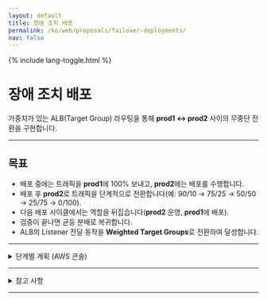 ```yaml
---
layout: default
title: 장애 조치 배포
permalink: /ko/web/proposals/failover-deployments/
nav: false
---
```


{% include lang-toggle.html %}

# 장애 조치 배포

가중치가 있는 ALB(Target Group) 라우팅을 통해 **prod1 ↔ prod2** 사이의 무중단 전환을 구현합니다.

---

## 목표
- 배포 중에는 트래픽을 **prod1**에 100% 보내고, **prod2**에는 배포를 수행합니다.
- 배포 후 **prod2**로 트래픽을 단계적으로 전환합니다(예: 90/10 → 75/25 → 50/50 → 25/75 → 0/100).
- 다음 배포 사이클에서는 역할을 뒤집습니다(**prod2** 운영, **prod1**에 배포).
- 검증이 끝나면 균등 분배로 복귀합니다.
- ALB의 Listener 전달 동작을 **Weighted Target Groups**로 전환하여 달성합니다.

---

<details markdown="1">
  <summary>단계별 계획 (AWS 콘솔)</summary>

### 1) 현재 Listener 규칙 확인
- AWS 콘솔 → **EC2 → Load Balancers**
- 대상 **ALB** 선택 → **Listeners** 탭 → **:443** 클릭
- 호스트/경로 매칭 후 `-web-tg` 또는 `-portal-tg`로 전달하는 규칙을 확인합니다.

---

### 2) 고정 전달 규칙 → 가중치 대상 그룹으로 전환
**목표:** 조절 가능한 가중치로 prod1 & prod2 **두 대상 그룹**에 전달합니다.

**예시 대상 그룹:**
- `hankooktire-us-prd-<web|portal>-01-tg` (prod1)
- `hankooktire-us-prd-<web|portal>-02-tg` (prod2)

**방법:**
1. 해당 규칙을 **Edit** 합니다.
2. **Forward to → Weighted target groups** 를 선택합니다.
3. 두 대상 그룹을 추가하고 초기 가중치를 설정합니다:
   - `…-01-tg` → **100**
   - `…-02-tg` → **0**
4. **Save** 합니다.

---

### 3) prod1에 100% 전달 검증
- 모든 HTTPS 트래픽이 **prod1**으로 전달되는지 확인합니다.
- **prod2**는 유휴 상태이므로 배포에 안전합니다.
- **prod2**(`…-02-tg` 인스턴스)에 배포합니다.

---

### 4) prod2로 단계적 트래픽 전환
1. Listener 규칙으로 돌아갑니다.
2. 각 단계마다 테스트하며 가중치를 조정합니다:
   - 90/10 → 75/25 → 50/50 → 25/75 → 0/100 (또는 팀에서 정한 단계)
3. 각 단계에서 애플리케이션 동작을 검증합니다.
4. **CloudWatch** 지표(TG 헬스, 지연 시간, 4xx/5xx)를 모니터링합니다.

---

### 5) 다음 배포를 위한 역할 전환
1. **prod1 TG** 가중치를 **0**으로 설정합니다.
2. 배포를 수행합니다.
3. 다시 **100**으로 램프업합니다.
4. 모니터링/테스트 후 최종 확정합니다.

</details>

---

<details markdown="1">
  <summary>참고 사항</summary>

- 추가 AWS 서비스나 비용 변경은 없습니다.
- 무중단 접근 방식: 가중치 **0**은 **새로운** 연결만 차단하고, 기존 연결은 완료됩니다.
- TG **stickiness는 비활성화**되어 있어 전환 중 이전 TG에 세션이 붙지 않습니다.
- 상위 배포 프로세스는 변경되지 않습니다.
- 장애 조치 배포 시 팀과 일정/단계를 사전에 조율하세요.
- 현재 **Dev ALB**는 동일 구성을 반영하지 않습니다:
  - 모범 사례: **dev**에서 가중치 규칙을 복제해 먼저 리허설하세요.

</details>

---
